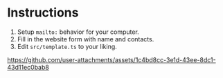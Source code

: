 # Instructions
1. Setup `mailto:` behavior for your computer.
2. Fill in the website form with name and contacts.
3. Edit `src/template.ts` to your liking.
   
https://github.com/user-attachments/assets/1c4bd8cc-3e1d-43ee-8dc1-43d11ec0bab8

